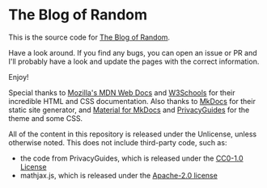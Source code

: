 # The Blog of Random

This is the source code for [The Blog of Random](https://noClaps.github.io/blog/).

Have a look around. If you find any bugs, you can open an issue or PR and I'll probably have a look and update the pages with the correct information.

Enjoy!

Special thanks to [Mozilla's MDN Web Docs](https://developer.mozilla.org/en-US/) and [W3Schools](https://www.w3schools.com/) for their incredible HTML and CSS documentation. Also thanks to [MkDocs](https://github.com/mkdocs/mkdocs/) for their static site generator, and [Material for MkDocs](https://github.com/squidfunk/mkdocs-material) and [PrivacyGuides](https://github.com/privacyguides/privacyguides.org) for the theme and some CSS.

All of the content in this repository is released under the Unlicense, unless otherwise noted. This does not include third-party code, such as:
- the code from PrivacyGuides, which is released under the [CC0-1.0 License](https://github.com/privacyguides/privacyguides.org/blob/main/LICENSE)
- mathjax.js, which is released under the [Apache-2.0 license](https://github.com/mathjax/MathJax/blob/master/LICENSE)
